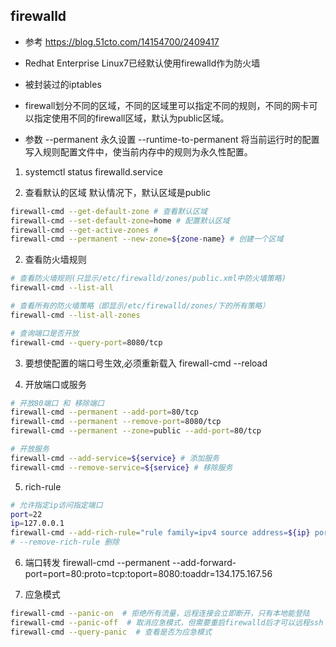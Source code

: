 ## firewalld
- 参考 https://blog.51cto.com/14154700/2409417

- Redhat Enterprise Linux7已经默认使用firewalld作为防火墙

- 被封装过的iptables

- firewall划分不同的区域，不同的区域里可以指定不同的规则，不同的网卡可以指定使用不同的firewall区域，默认为public区域。

- 参数
--permanent 永久设置
--runtime-to-permanent 将当前运行时的配置写入规则配置文件中，使当前内存中的规则为永久性配置。

1. systemctl status firewalld.service

2. 查看默认的区域
默认情况下，默认区域是public
```bash
firewall-cmd --get-default-zone # 查看默认区域
firewall-cmd --set-default-zone=home # 配置默认区域
firewall-cmd --get-active-zones # 
firewall-cmd --permanent --new-zone=${zone-name} # 创建一个区域

```
2. 查看防火墙规则
```bash
# 查看防火墙规则(只显示/etc/firewalld/zones/public.xml中防火墙策略)
firewall-cmd --list-all 

# 查看所有的防火墙策略（即显示/etc/firewalld/zones/下的所有策略）
firewall-cmd --list-all-zones

# 查询端口是否开放
firewall-cmd --query-port=8080/tcp
```

3. 要想使配置的端口号生效,必须重新载入 
firewall-cmd --reload

4. 开放端口或服务
``` bash
# 开放80端口 和 移除端口
firewall-cmd --permanent --add-port=80/tcp
firewall-cmd --permanent --remove-port=8080/tcp
firewall-cmd --permanent --zone=public --add-port=80/tcp 

# 开放服务
firewall-cmd --add-service=${service} # 添加服务
firewall-cmd --remove-service=${service} # 移除服务
```

5. rich-rule
```bash
# 允许指定ip访问指定端口
port=22
ip=127.0.0.1
firewall-cmd --add-rich-rule="rule family=ipv4 source address=${ip} port protocol=tcp port=${port} accept"# 允许${ip}主机访问${port}端口
# --remove-rich-rule 删除
```
6. 端口转发
firewall-cmd --permanent --add-forward-port=port=80:proto=tcp:toport=8080:toaddr=134.175.167.56

7. 应急模式
```bash
firewall-cmd --panic-on  # 拒绝所有流量，远程连接会立即断开，只有本地能登陆
firewall-cmd --panic-off  # 取消应急模式，但需要重启firewalld后才可以远程ssh
firewall-cmd --query-panic  # 查看是否为应急模式
```